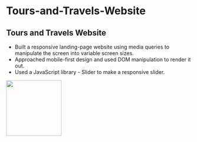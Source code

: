 # Tours-and-Travels-Website
<h2>Tours and Travels Website</h2>
<ul>
  <li>Built a responsive landing-page website using media queries to
manipulate the screen into variable screen sizes.</li>
  <li>Approached mobile-first design and used DOM manipulation to
render it out.</li>
  <li>Used a JavaScript library - Slider to make a responsive slider.</li>
</ul>
<img src = "/images/travel.png" height = "150px" width = "150px" >
